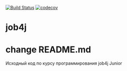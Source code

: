 [![Build Status](https://travis-ci.org/shaliginandrew/job4j_design.svg?branch=master)](https://travis-ci.org/shaliginandrew/job4j_design)
[![codecov](https://codecov.io/gh/shaliginandrew/job4j_design/branch/master/graph/badge.svg)](https://codecov.io/gh/shaliginandrew/job4j_design)
# job4j
# change README.md

Исходный код по курсу программирования job4j Junior
